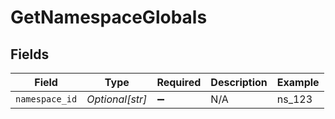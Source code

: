 # GetNamespaceGlobals


## Fields

| Field              | Type               | Required           | Description        | Example            |
| ------------------ | ------------------ | ------------------ | ------------------ | ------------------ |
| `namespace_id`     | *Optional[str]*    | :heavy_minus_sign: | N/A                | ns_123             |